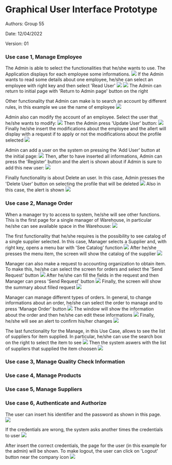 # Graphical User Interface Prototype  

Authors: Group 55

Date: 12/04/2022

Version: 01

### Use case 1, Manage Employee
The Admin is able to select the functionalities that he/she wants to use. The Application displays for each employee some informations.
![](GUI_Images/Admin/Admin%20Page.png)
If the Admin wants to read some details about one employee, he/she can select an employee with right key and then select 'Read User'
![](GUI_Images/Admin/Read1.png)
![](GUI_Images/Admin/Read2.png)
The Admin can return to initial page with 'Return to Admin page' button on the right

Other functionality that Admin can make is to search an account by different rules, in this example we use the name of employee
![](GUI_Images/Admin/Search2.png)

Admin also can modify the account of an employee. Select the user that he/she wants to modify:
![](GUI_Images/Admin/UpdateUser.png)
Then the Admin press 'Update User' button:
![](GUI_Images/Admin/UpdateUser1.png)
Finally he/she insert the modifications about the employee and the allert will display with a request if to apply or not the modifications about the profile selected
![](GUI_Images/Admin/UpdateUser2.png)

Admin can add a user on the system on pressing the 'Add User' button at the initial page:
![](GUI_Images/Admin/Adduser.png)
Then, after to have inserted all informations, Admin can press the 'Register' button and the alert is shown about if Admin is sure to add this new user:
![](GUI_Images/Admin/AddUser1.png)

Finally functionality is about Delete an user. In this case, Admin presses the 'Delete User' button on selecting the profile that will be deleted
![](GUI_Images/Admin/DeleteUser1.png)
Also in this case, the alert is shown
![](GUI_Images/Admin/DeleteUser2.png)

### Use case 2, Manage Order
When a manager try to access to system, he/she will see other functions. This is the first page for a single manager of Warehouse, in particular he/she can see available space in the Warehouse:
![](GUI_Images/Manager/FirstPage.png)

The first functionality that he/she requires is the possibility to see catalog of a single supplier selected. In this case, Manager selects a Supplier and, with right key, opens a menu bar with 'See Catalog' function
![](GUI_Images/Manager/Catalog1.png)
After he/she presses the menu item, the screen will show the catalog of the supplier
![](GUI_Images/Manager/Catalog2.png)

Manager can also make a request to accounting organization to obtain item. To make this, he/she can select the screen for orders and select the 'Send Request' button
![](GUI_Images/Manager/Orders.png)
After he/she can fill the fields in the request and then Manager can press 'Send Request' button
![](GUI_Images/Manager/Request1.png)
Finally, the screen will show the summary about filled request
![](GUI_Images/Manager/Request2.png)

Manager can manage different types of orders. In general, to change informations about an order, he/she can select the order to manage and to press 'Manage Order' button 
![](GUI_Images/Manager/ManageOrder1.png)
The window will show the information about the order and then he/she can edit these informations 
![](GUI_Images/Manager/ManageOrder2.png)
Finally, he/she will see an alert to confirm his/her changes
![](GUI_Images/Manager/ManageOrder3.png)

The last functionality for the Manage, in this Use Case, allows to see the list of suppliers for item supplied. In particular, he/she can use the search box on the right to select the item to see 
![](GUI_Images/Manager/SuppliersItem.png)
Then the system aswers with the list of suppliers that supplied the item choosen
![](GUI_Images/Manager/SuppliersItem1.png)

### Use case 3, Manage Quality Check Information 
### Use case 4, Manage Products
### Use case 5, Manage Suppliers






### Use case 6, Authenticate and Authorize
The user can insert his identifier and the password as shown in this page.
![](GUI_Images/Login/Login1.png)

If the credentials are wrong, the system asks another times the credentials to user
![](GUI_Images/Login/WrongCredentials.png)

After insert the correct credentials, the page for the user (in this example for the admin) will be shown. To make logout, the user can click on 'Logout' button near the company icon
![](GUI_Images/Login/Logout.png)





